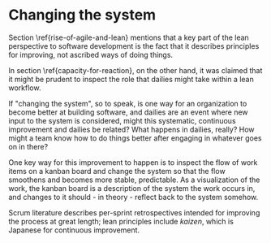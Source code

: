 
# Changing the system

Section \ref{rise-of-agile-and-lean} mentions that a key part of the lean perspective to software development is the fact that it describes principles for improving, not ascribed ways of doing things.

In section \ref{capacity-for-reaction}, on the other hand, it was claimed that it might be prudent to inspect the role that dailies might take within a lean workflow.

If "changing the system", so to speak, is one way for an organization to become better at building software, and dailies are an event where new input to the system is considered, might this systematic, continuous improvement and dailies be related? What happens in dailies, really? How might a team know how to do things better after engaging in whatever goes on in there?

One key way for this improvement to happen is to inspect the flow of work items on a kanban board and change the system so that the flow smoothens and becomes more stable, predictable. As a visualization of the work, the kanban board is a description of the system the work occurs in, and changes to it should - in theory - reflect back to the system somehow.

Scrum literature describes per-sprint retrospectives intended for improving the process at great length; lean principles include *kaizen*, which is Japanese for continuous improvement.
